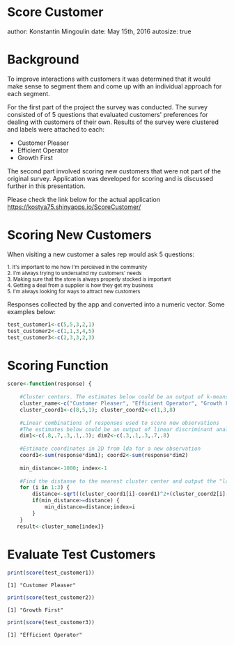 Score Customer
========================================================
author: Konstantin Mingoulin
date: May 15th, 2016
autosize: true


Background
========================================================


To improve interactions with customers it was determined that it would make sense to segment them and come up with an individual approach for each segment. 

For the first part of the project the survey was conducted. The survey consisted of of 5 questions that evaluated customers' preferences for dealing with customers of their own. Results of the survey were clustered and labels were attached to each: 
- Customer Pleaser
- Efficient Operator
- Growth First

The second part involved scoring new customers that were not part of the original survey. Application was developed for scoring and is discussed further in this presentation. 

Please check the link below for the actual application <https://kostya75.shinyapps.io/ScoreCustomer/>


Scoring New Customers
========================================================

When visiting a new customer a sales rep would ask 5 questions:


<small>
1. It's important to me how I'm percieved in the community<br>
2. I'm always trying to undersatnd my customers' needs<br>
3. Making sure that the store is always properly stocked is important<br>
4. Getting a deal from a supplier is how they get my business<br>
5. I'm always looking for ways to attract new customers
</small>

Responses collected by the app and converted into a numeric vector. Some examples below:

```r
test_customer1<-c(5,5,3,2,1)
test_customer2<-c(1,1,3,4,5)
test_customer3<-c(2,3,3,2,3)
```

Scoring Function
=======================================================

```r
score<-function(response) {
    
    #Cluster centers. The estimates below could be an output of k-means procedure
    cluster_name<-c("Customer Pleaser", "Efficient Operator", "Growth First")
    cluster_coord1<-c(8,5,1); cluster_coord2<-c(1,3,8)
    
    #Linear combinations of responses used to score new observations
    #The estimates below could be an output of linear discriminant analysis
    dim1<-c(.8,.7,.3,.1,.3); dim2<-c(.3,.1,.3,.7,.8)
    
    #Estimate coordinates in 2D from lda for a new observation
    coord1<-sum(response*dim1); coord2<-sum(response*dim2)
    
    min_distance<-1000; index<-1
    
    #Find the distanse to the nearest cluster center and output the "label"
    for (i in 1:3) {
        distance<-sqrt((cluster_coord1[i]-coord1)^2+(cluster_coord2[i]-coord2)^2)
        if(min_distance>=distance) {
            min_distance=distance;index=i
        }
    }
   result<-cluster_name[index]} 
```


Evaluate Test Customers
==============================================


```r
print(score(test_customer1))
```

```
[1] "Customer Pleaser"
```

```r
print(score(test_customer2))
```

```
[1] "Growth First"
```

```r
print(score(test_customer3))
```

```
[1] "Efficient Operator"
```
